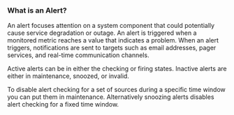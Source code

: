 ### What is an Alert?

An alert focuses attention on a system component that could potentially cause service degradation or outage. An alert is triggered when a monitored metric reaches a value that indicates a problem. When an alert triggers, notifications are sent to targets such as email addresses, pager services, and real-time communication channels.

Active alerts can be in either the checking or firing states. Inactive alerts are either in maintenance, snoozed, or
invalid.

To disable alert checking for a set of sources during a specific time window you can put them in maintenance.
Alternatively snoozing alerts disables alert checking for a fixed time window.

